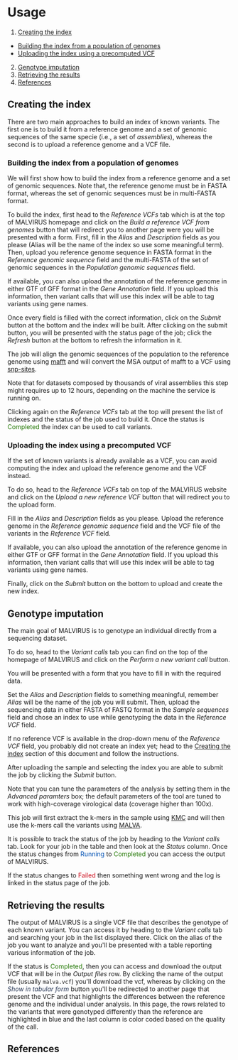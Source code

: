 # Usage
1. [Creating the index](#creating-the-index)
  - [Building the index from a population of genomes](#building-the-index-from-a-population-of-genomes)
  - [Uploading the index using a precomputed VCF](#uploading-the-index-using-a-precomputed-VCF)
2. [Genotype imputation](#genotype-imputation)
3. [Retrieving the results](#retrieving-the-results)
4. [References](#references)

## Creating the index

There are two main approaches to build an index of known variants.
The first one is to build it from a reference genome and a set of genomic sequences of the same specie (i.e., a set of _assemblies_), whereas the second is to upload a reference genome and a VCF file.

### Building the index from a population of genomes

We will first show how to build the index from a reference genome and a set of genomic sequences.
Note that, the reference genome must be in FASTA format, whereas the set of genomic sequences must be in multi-FASTA format.

To build the index, first head to the _Reference VCFs_ tab which is at the top of MALVIRUS homepage and click on the _Build a reference VCF from genomes_ button that will redirect you to another page were you will be presented with a form.
First, fill in the _Alias_ and _Description_ fields as you please (Alias will be the name of the index so use some meaningful term).
Then, upload you reference genome sequence in FASTA format in the _Reference genomic sequence_ field and the multi-FASTA of the set of genomic sequences in the _Population genomic sequences_ field.

If available, you can also upload the annotation of the reference genome in either GTF of GFF format in the _Gene Annotation_ field.
If you upload this information, then variant calls that will use this index will be able to tag variants using gene names.

Once every field is filled with the correct information, click on the _Submit_ button at the bottom and the index will be built.
After clicking on the submit button, you will be presented with the status page of the job; click the _Refresh_ button at the bottom to refresh the information in it.

The job will align the genomic sequences of the population to the reference genome using [mafft](https://mafft.cbrc.jp/alignment/software/) and will convert the MSA output of mafft to a VCF using [snp-sites](https://github.com/sanger-pathogens/snp-sites).

Note that for datasets composed by thousands of viral assemblies this step might requires up to 12 hours, depending on the machine the service is running on.

Clicking again on the _Reference VCFs_ tab at the top will present the list of indexes and the status of the job used to build it.
Once the status is <span style="color:#237804">Completed</span> the index can be used to call variants.

### Uploading the index using a precomputed VCF

If the set of known variants is already available as a VCF, you can avoid computing the index and upload the reference genome and the VCF instead.

To do so, head to the _Reference VCFs_ tab on top of the MALVIRUS website and click on the _Upload a new reference VCF_ button that will redirect you to the upload form.

Fill in the _Alias_ and _Description_ fields as you please.
Upload the reference genome in the _Reference genomic sequence_ field and the VCF file of the variants in the _Reference VCF_ field.

If available, you can also upload the annotation of the reference genome in either GTF or GFF format in the _Gene Annotation_ field.
If you upload this information, then variant calls that will use this index will be able to tag variants using gene names.

Finally, click on the _Submit_ button on the bottom to upload and create the new index.

## Genotype imputation

The main goal of MALVIRUS is to genotype an individual directly from a sequencing dataset.

To do so, head to the _Variant calls_ tab you can find on the top of the homepage of MALVIRUS and click on the _Perform a new variant call_ button.

You will be presented with a form that you have to fill in with the required data.

Set the _Alias_ and _Description_ fields to something meaningful, remember _Alias_ will be the name of the job you will submit.
Then, upload the sequencing data in either FASTA of FASTQ format in the _Sample sequences_ field and chose an index to use while genotyping the data in the _Reference VCF_ field.

If no reference VCF is available in the drop-down menu of the _Reference VCF_ field, you probably did not create an index yet; head to the [Creating the index](#creating-the-index) section of this document and follow the instructions.

After uploading the sample and selecting the index you are able to submit the job by clicking the _Submit_ button.

Note that you can tune the parameters of the analysis by setting them in the _Advanced paramters_ box; the default parameters of the tool are tuned to work with high-coverage virological data (coverage higher than 100x).

This job will first extract the k-mers in the sample using [KMC](http://sun.aei.polsl.pl/REFRESH/index.php?page=projects&project=kmc&subpage=about) and will then use the k-mers call the variants using [MALVA](https://github.com/algolab/malva).

It is possible to track the status of the job by heading to the _Variant calls_ tab.
Look for your job in the table and then look at the _Status_ column.
Once the status changes from <span style="color:#0050b3">Running</span> to <span style="color:#237804">Completed</span> you can access the output of MALVIRUS.

If the status changes to <span style="color:#cf1322">Failed</span> then something went wrong and the log is linked in the status page of the job.

## Retrieving the results

The output of MALVIRUS is a single VCF file that describes the genotype of each known variant.
You can access it by heading to the _Variant calls_ tab and searching your job in the list displayed there.
Click on the alias of the job you want to analyze and you'll be presented with a table reporting various information of the job.

If the status is <span style="color:#237804">Completed</span>, then you can access and download the output VCF that will be in the _Output files_ row.
By clicking the name of the output file (usually `malva.vcf`) you'll download the vcf, whereas by clicking on the <span style="color:#2a3957">_Show in tabular form_</span> button you'll be redirected to another page that present the VCF and that highlights the differences between the reference genome and the individual under analysis.
In this page, the rows related to the variants that were genotyped differently than the reference are highlighted in blue and the last column is color coded based on the quality of the call.

## References
